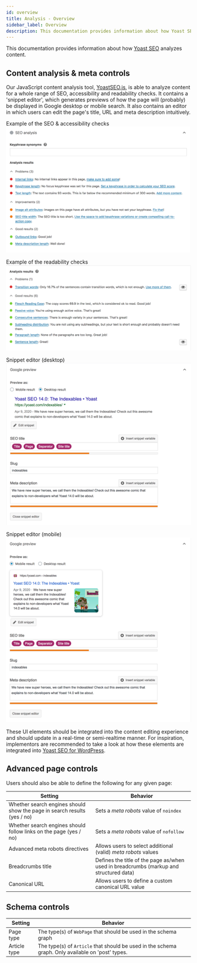 ```yaml
---
id: overview
title: Analysis - Overview
sidebar_label: Overview
description: This documentation provides information about how Yoast SEO analyzes content.
---
```

This documentation provides information about how [Yoast SEO](https://yoast.com/wordpress/plugins/seo/) analyzes content.

## Content analysis & meta controls
Our JavaScript content analysis tool, [YoastSEO.js](https://github.com/Yoast/javascript/tree/master/packages/yoastseo), is able to analyze content for a whole range of SEO, accessibility and readability checks.
It contains a 'snippet editor', which generates previews of how the page will (probably) be displayed in Google desktop or mobile search.
It also contains an editor in which users can edit the page's title, URL and meta description intuitively.

Example of the SEO & accessibility checks
![Example of the SEO & accessibility checks](seo-analysis.png)

Example of the readability checks
![Example of the SEO & accessibility checks](readability.png)

Snippet editor (desktop)
![Snippet editor (desktop)](desktop-preview.png)

Snippet editor (mobile)
![Snippet editor (mobile)](mobile-preview.png)

These UI elements should be integrated into the content editing experience and should update in a real-time or semi-realtime manner. For inspiration, implementors are recommended to take a look at how these elements are integrated into [Yoast SEO for WordPress](https://wordpress.org/plugins/wordpress-seo/).

## Advanced page controls
Users should also be able to define the following for any given page:

| Setting | Behavior |
| ---- | -- |
| Whether search engines should show the page in search results (yes / no) | Sets a *meta robots* value of `noindex` |
| Whether search engines should follow links on the page (yes / no) | Sets a *meta robots* value of `nofollow` |
| Advanced meta robots directives | Allows users to select additional (valid) *meta robots* values |
| Breadcrumbs title | Defines the title of the page as/when used in breadcrumbs (markup and structured data) |
| Canonical URL | Allows users to define a custom canonical URL value |

## Schema controls
| Setting | Behavior |
| -- | ---- |
| Page type | The type(s) of `WebPage` that should be used in the schema graph |
| Article type | The type(s) of `Article` that should be used in the schema graph. Only available on 'post' types. |